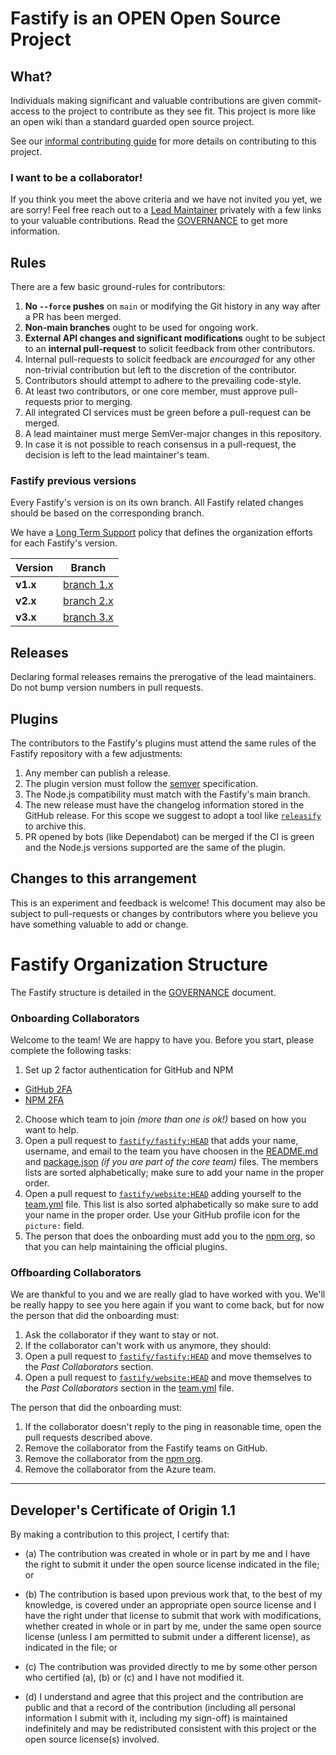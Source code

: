 # Fastify is an OPEN Open Source Project

## What?

Individuals making significant and valuable contributions are given
commit-access to the project to contribute as they see fit. This project is more
like an open wiki than a standard guarded open source project.

See our [informal contributing guide](./docs/Guides/Contributing.md) for more
details on contributing to this project.

### I want to be a collaborator!

If you think you meet the above criteria and we have not invited you yet, we are
sorry! Feel free reach out to a [Lead
Maintainer](https://github.com/fastify/fastify#team) privately with a few links
to your valuable contributions. Read the [GOVERNANCE](GOVERNANCE.md) to get more
information.

## Rules

There are a few basic ground-rules for contributors:

1. **No `--force` pushes** on `main` or modifying the Git history in any way
   after a PR has been merged.
1. **Non-main branches** ought to be used for ongoing work.
1. **External API changes and significant modifications** ought to be subject to
   an **internal pull-request** to solicit feedback from other contributors.
1. Internal pull-requests to solicit feedback are *encouraged* for any other
   non-trivial contribution but left to the discretion of the contributor.
1. Contributors should attempt to adhere to the prevailing code-style.
1. At least two contributors, or one core member, must approve pull-requests
   prior to merging.
1. All integrated CI services must be green before a pull-request can be merged.
1. A lead maintainer must merge SemVer-major changes in this repository.
1. In case it is not possible to reach consensus in a pull-request, the decision
   is left to the lead maintainer's team.

### Fastify previous versions

Every Fastify's version is on its own branch. All Fastify related
changes should be based on the corresponding branch.

We have a [Long Term Support](./docs/Reference/LTS.md) policy that defines
the organization efforts for each Fastify's version.

|Version|Branch|
|-------|------|
**v1.x**|[branch 1.x](https://github.com/fastify/fastify/tree/1.x)|
**v2.x**|[branch 2.x](https://github.com/fastify/fastify/tree/2.x)|
**v3.x**|[branch 3.x](https://github.com/fastify/fastify/tree/3.x)|

## Releases

Declaring formal releases remains the prerogative of the lead maintainers. Do
not bump version numbers in pull requests.

## Plugins

The contributors to the Fastify's plugins must attend the same rules of the
Fastify repository with a few adjustments:

1. Any member can publish a release.
1. The plugin version must follow the [semver](https://semver.org/)
   specification.
1. The Node.js compatibility must match with the Fastify's main branch.
1. The new release must have the changelog information stored in the GitHub
     release. For this scope we suggest to adopt a tool like
     [`releasify`](https://github.com/fastify/releasify) to archive this.
1. PR opened by bots (like Dependabot) can be merged if the CI is green and the
   Node.js versions supported are the same of the plugin.

## Changes to this arrangement

This is an experiment and feedback is welcome! This document may also be subject
to pull-requests or changes by contributors where you believe you have something
valuable to add or change.

# Fastify Organization Structure

The Fastify structure is detailed in the [GOVERNANCE](GOVERNANCE.md) document.

### Onboarding Collaborators

Welcome to the team! We are happy to have you. Before you start, please complete
the following tasks:
1. Set up 2 factor authentication for GitHub and NPM
  - [GitHub
    2FA](https://help.github.com/en/articles/securing-your-account-with-two-factor-authentication-2fa)
  - [NPM 2FA](https://docs.npmjs.com/about-two-factor-authentication)
2. Choose which team to join *(more than one is ok!)* based on how you want to
   help.
3. Open a pull request to
   [`fastify/fastify:HEAD`](https://github.com/fastify/fastify/pulls) that adds
   your name, username, and email to the team you have choosen in the
   [README.md](./README.md) and [package.json](./package.json) *(if you are part
   of the core team)* files. The members lists are sorted alphabetically; make
   sure to add your name in the proper order.
4. Open a pull request to
   [`fastify/website:HEAD`](https://github.com/fastify/website/pulls) adding
   yourself to the
   [team.yml](https://github.com/fastify/website/blob/HEAD/src/website/data/team.yml)
   file. This list is also sorted alphabetically so make sure to add your name
   in the proper order. Use your GitHub profile icon for the `picture:` field.
5. The person that does the onboarding must add you to the [npm
   org](https://www.npmjs.com/org/fastify), so that you can help maintaining the
   official plugins.

### Offboarding Collaborators

We are thankful to you and we are really glad to have worked with you. We'll be
really happy to see you here again if you want to come back, but for now the
person that did the onboarding must:
1. Ask the collaborator if they want to stay or not.
1. If the collaborator can't work with us anymore, they should:
  1. Open a pull request to
     [`fastify/fastify:HEAD`](https://github.com/fastify/fastify/pulls) and move
     themselves to the *Past Collaborators* section.
  2. Open a pull request to
     [`fastify/website:HEAD`](https://github.com/fastify/website/pulls) and move
     themselves to the *Past Collaborators* section in the
     [team.yml](https://github.com/fastify/website/blob/HEAD/src/website/data/team.yml)
     file.

The person that did the onboarding must:
1. If the collaborator doesn't reply to the ping in reasonable time, open the
   pull requests described above.
2. Remove the collaborator from the Fastify teams on GitHub.
3. Remove the collaborator from the [npm
   org](https://www.npmjs.com/org/fastify).
4. Remove the collaborator from the Azure team.
-----------------------------------------

<a id="developers-certificate-of-origin"></a>
## Developer's Certificate of Origin 1.1

By making a contribution to this project, I certify that:

* (a) The contribution was created in whole or in part by me and I have the
  right to submit it under the open source license indicated in the file; or

* (b) The contribution is based upon previous work that, to the best of my
  knowledge, is covered under an appropriate open source license and I have the
  right under that license to submit that work with modifications, whether
  created in whole or in part by me, under the same open source license (unless
  I am permitted to submit under a different license), as indicated in the file;
  or

* (c) The contribution was provided directly to me by some other person who
  certified (a), (b) or (c) and I have not modified it.

* (d) I understand and agree that this project and the contribution are public
  and that a record of the contribution (including all personal information I
  submit with it, including my sign-off) is maintained indefinitely and may be
  redistributed consistent with this project or the open source license(s)
  involved.
